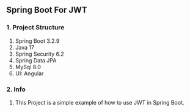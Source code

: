 ## Spring Boot For JWT 

### 1. Project Structure
1. Spring Boot 3.2.9
2. Java 17 
3. Spring Security 6.2
4. Spring Data JPA
5. MySql 8.0
6. UI: Angular

### 2. Info 
1. This Project is a simple example of how to use JWT in Spring Boot.